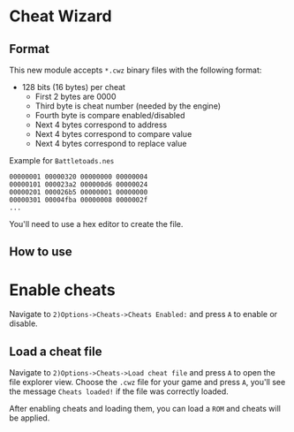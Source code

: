 # Cheat Wizard

## Format

This new module accepts `*.cwz` binary files with the following format:

- 128 bits (16 bytes) per cheat
    - First 2 bytes are 0000
    - Third byte is cheat number (needed by the engine)
    - Fourth byte is compare enabled/disabled
    - Next 4 bytes correspond to address
    - Next 4 bytes correspond to compare value
    - Next 4 bytes correspond to replace value

Example for `Battletoads.nes`

```
00000001 00000320 00000000 00000004
00000101 000023a2 000000d6 00000024
00000201 000026b5 00000001 00000000
00000301 00004fba 00000008 0000002f
...
```

You'll need to use a hex editor to create the file.

## How to use

# Enable cheats

Navigate to `2)Options->Cheats->Cheats Enabled:` and press `A` to enable or disable.

## Load a cheat file

Navigate to `2)Options->Cheats->Load cheat file` and press `A` to open the file explorer view. Choose the `.cwz` file for your game and press `A`, you'll see the message `Cheats loaded!` if the file was correctly loaded.

After enabling cheats and loading them, you can load a `ROM` and cheats will be applied.